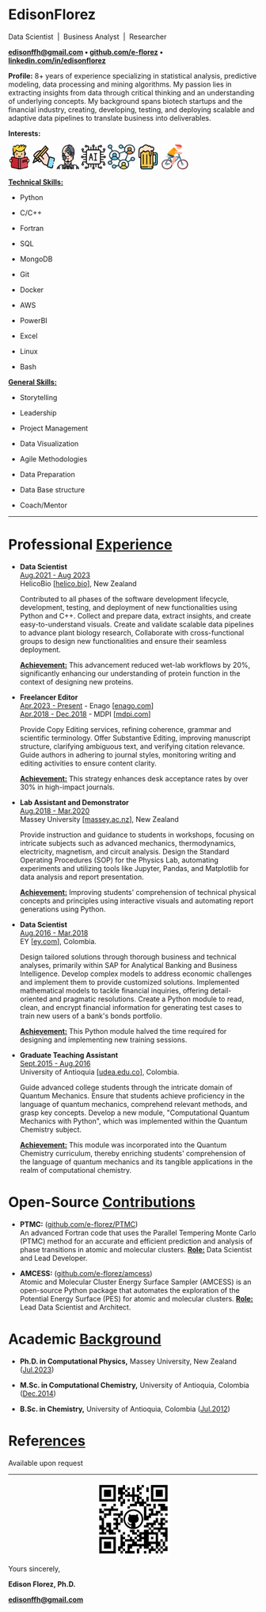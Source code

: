# Edison**Florez**

Data Scientist  \|  Business Analyst  \|  Researcher

**<edisonffh@gmail.com> $\bullet$
[github.com/e-florez](https://github.com/e-florez) $\bullet$
[linkedin.com/in/edisonflorez](https://www.linkedin.com/in/edisonflorez/)**

**Profile:** 8+ years of experience specializing in statistical
analysis, predictive modeling, data processing and mining algorithms. My
passion lies in extracting insights from data through critical thinking
and an understanding of underlying concepts. My background spans biotech
startups and the financial industry, creating, developing, testing, and
deploying scalable and adaptive data pipelines to translate business
into deliverables.

**Interests:**

<div align="left">
  <a href="Read">
  <img width="45" height="50" src="https://github.com/e-florez/cv/blob/main/figs/read.png"></a>
  <a href="Write">
  <img width="45" height="50" src="https://github.com/e-florez/cv/blob/main/figs/writing.png"></a>
  <a href="Cyborg">
  <img width="45" height="50" src="https://github.com/e-florez/cv/blob/main/figs/cyborg.png"></a>
  <a href="AI">
  <img width="50" height="50" src="https://github.com/e-florez/cv/blob/main/figs/microchip.png"></a>
  <a href="Networking">
  <img width="55" height="50" src="https://github.com/e-florez/cv/blob/main/figs/networking.png"></a>
  <a href="Beer">
  <img width="45" height="50" src="https://github.com/e-florez/cv/blob/main/figs/beer.png"></a>
  <a href="Cycling">
  <img width="55" height="50" src="https://github.com/e-florez/cv/blob/main/figs/cycling.png"></a>
  <br>
</div>

[**Technical Skills:**](.)

- Python

- C/C++

- Fortran

- SQL

- MongoDB

- Git

- Docker

- AWS

- PowerBI

- Excel

- Linux

- Bash

[**General Skills:**](.)

- Storytelling

- Leadership

- Project Management

- Data Visualization

- Agile Methodologies

- Data Preparation

- Data Base structure

- Coach/Mentor

---

# Professional [Experience](.)

- **Data Scientist**\
  [Aug.2021 - Aug 2023](.)\
  HelicoBio [[helico.bio](https://www.helico.bio)], New Zealand

  Contributed to all phases of the software development lifecycle,
  development, testing, and deployment of new functionalities using
  Python and C++. Collect and prepare data, extract insights, and
  create easy-to-understand visuals. Create and validate scalable data
  pipelines to advance plant biology research, Collaborate with
  cross-functional groups to design new functionalities and ensure
  their seamless deployment.

  **[Achievement:](.)** This advancement reduced wet-lab
  workflows by 20%, significantly enhancing our understanding of
  protein function in the context of designing new proteins.

- **Freelancer Editor**\
  [Apr.2023 - Present](.) - Enago [[enago.com](https://www.enago.com/)]\
  [Apr.2018 - Dec.2018](.) - MDPI [[mdpi.com](https://www.mdpi.com/)]

  Provide Copy Editing services, refining coherence, grammar and
  scientific terminology. Offer Substantive Editing, improving
  manuscript structure, clarifying ambiguous text, and verifying
  citation relevance. Guide authors in adhering to journal styles,
  monitoring writing and editing activities to ensure content clarity.

  **[Achievement:](.)** This strategy enhances desk
  acceptance rates by over 30% in high-impact journals.

- **Lab Assistant and Demonstrator**\
  [Aug.2018 - Mar.2020](.)\
  Massey University [[massey.ac.nz](https://www.massey.ac.nz)], New Zealand

  Provide instruction and guidance to students in workshops, focusing
  on intricate subjects such as advanced mechanics, thermodynamics,
  electricity, magnetism, and circuit analysis. Design the Standard
  Operating Procedures (SOP) for the Physics Lab, automating
  experiments and utilizing tools like Jupyter, Pandas, and Matplotlib
  for data analysis and report presentation.

  **[Achievement:](.)** Improving students'
  comprehension of technical physical concepts and principles using
  interactive visuals and automating report generations using Python.

- **Data Scientist**\
  [Aug.2016 - Mar.2018](.)\
  EY [[ey.com](https://www.ey.com)], Colombia.

  Design tailored solutions through thorough business and technical
  analyses, primarily within SAP for Analytical Banking and Business
  Intelligence. Develop complex models to address economic challenges
  and implement them to provide customized solutions. Implemented
  mathematical models to tackle financial inquiries, offering
  detail-oriented and pragmatic resolutions. Create a Python module to
  read, clean, and encrypt financial information for generating test
  cases to train new users of a bank's bonds portfolio.

  **[Achievement:](.)** This Python module halved the
  time required for designing and implementing new training sessions.

- **Graduate Teaching Assistant**\
  [Sept.2015 - Aug.2016](.)\
  University of Antioquia [[udea.edu.co](https://www.udea.edu.co)],
  Colombia.

  Guide advanced college students through the intricate domain of
  Quantum Mechanics. Ensure that students achieve proficiency in the
  language of quantum mechanics, comprehend relevant methods, and
  grasp key concepts. Develop a new module, "Computational Quantum
  Mechanics with Python", which was implemented within the Quantum
  Chemistry subject.

  **[Achievement:](.)** This module was incorporated
  into the Quantum Chemistry curriculum, thereby enriching students'
  comprehension of the language of quantum mechanics and its tangible
  applications in the realm of computational chemistry.

# Open-Source [Contributions](.)

- **PTMC:** ([github.com/e-florez/PTMC](https://github.com/e-florez/PTMC))\
  An advanced Fortran code that uses the Parallel Tempering Monte
  Carlo (PTMC) method for an accurate and efficient prediction and
  analysis of phase transitions in atomic and molecular clusters.
  **[Role:](.)** Data Scientist and Lead Developer.

- **AMCESS:** ([github.com/e-florez/amcess](https://github.com/e-florez/amcess))\
  Atomic and Molecular Cluster Energy Surface Sampler (AMCESS) is an
  open-source Python package that automates the exploration of the
  Potential Energy Surface (PES) for atomic and molecular clusters.
  **[Role:](.)** Lead Data Scientist and Architect.

# Academic [Background](.)

- **Ph.D. in Computational Physics,** Massey University, New Zealand ([Jul.2023](.))

- **M.Sc. in Computational Chemistry,** University of Antioquia, Colombia ([Dec.2014](.))

- **B.Sc. in Chemistry,** University of Antioquia, Colombia ([Jul.2012](.))

# Refe[rences](.)

Available upon request

---

<div align="center">
  <a href="github.com/e-florez">
  <img width="150" height="150" src="https://github.com/e-florez/cv/raw/main/figs/qrcode_github_page.png"></a>
  <br>
</div>

Yours sincerely,

**Edison Florez, Ph.D.**

[**edisonffh\@gmail.com**](mailto:edisonffh@gmail.com)
